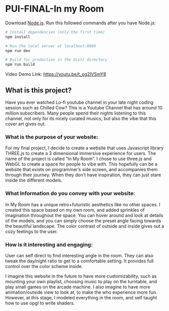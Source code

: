# PUI-FINAL-In my Room

Download [Node.js](https://nodejs.org/en/download/). 
Run this followed commands after you have Node.js:

``` bash
# Install dependencies (only the first time)
npm install

# Run the local server at localhost:8080
npm run dev

# Build for production in the dist/ directory
npm run build
```

Video Demo Link: https://youtu.be/t_og2lVSmY8

## What is this project?
Have you ever watched Lo-fi youtube channel in your late night coding session such as Chilled Cow? This is a Youtube Channel that has around 10 million subscribers. Many people spend their nights listening to this channel, not only for its nicely curated musics, but also the vibe that this cover art gives out. 

### What is the purpose of your website:  
For my final project, I decide to create a website that uses Javascript library THREE.js to create a 3 dimensional immersive experience for users. The name of the project is called “In My Room”. I chose to use three.js and WebGL to create a space for people to vibe with. This hopefully can be a website that exists on programmer’s side screen, and accompanies them through their journey. When they don’t have inspiration, they can just stare inside the different models. 

### What Information do you convey with your website: 
In My Room has a unique retro+futuristic aesthetics like no other spaces. I created this space based on my own room, and added sprinkles of imagination throughout the space. You can hover around and look at details of the models, and you can simply choose the preset angle facing towards the beautiful landscape. The color contrast of outside and inside gives out a cozy feelings to the user. 

### How is it interesting and engaging: 
User can self direct to find interesting angle in the room. They can also tweak the day/night ratio to get to a comfortable setting. It provides full control over the color scheme inside. 

I imagine this website in the future to have more customizability, such as mounting your own playlist, choosing music to play on the turntable, and play small games on the arcade machine. I also imagine to have more animation/outside view to look at, to make the who experience more fun. However, at this stage, I modeled everything in the room, and self taught how to use opgl to write shaders. 

